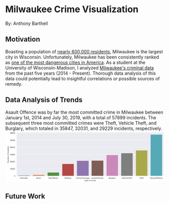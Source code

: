 # Milwaukee Crime Visualization 
By: Anthony Barthell

## Motivation
Boasting a population of [nearly 600,000 residents](http://www.city-data.com/city/Milwaukee-Wisconsin.html), Milwaukee is the largest city in Wisconsin. Unfortunately, Milwaukee has been consistently ranked as [one of the most dangerous cities in America](https://www.cbsnews.com/pictures/the-most-dangerous-cities-in-america/40/). As a student at the University of Wisconsin-Madison, I analyzed [Milwaukee's criminal data](https://data.milwaukee.gov/dataset/wibr/resource/87843297-a6fa-46d4-ba5d-cb342fb2d3bb) from the past five years (2014 - Present). Thorough data analysis of this data could potentially lead to insightful correlations or possible sources of remedy.

## Data Analysis of Trends
Asault Offence was by far the most committed crime in Milwaukee between January 1st, 2014 and July 30, 2019, with a total of 57899 incidents. The subsequent three most committed crimes were Theft, Vehicle Theft, and Burglary, which totaled in 35847, 32031, and 29229 incidents, respectively. 
![Picture](https://github.com/abarthell/Milwaukee-Crime-Vis/blob/master/img/totalCounts.png)

## Future Work
